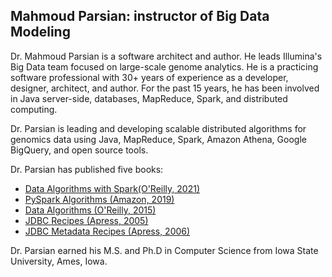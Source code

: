 ## Mahmoud Parsian: instructor of Big Data Modeling

Dr. Mahmoud Parsian is a software architect and author. 
He leads Illumina's Big Data team focused on large-scale 
genome analytics. He is a practicing software professional 
with 30+ years of experience as a developer, designer, 
architect, and author. For the past 15 years, he has been 
involved in Java server-side, databases, MapReduce, Spark, 
and distributed computing.

Dr. Parsian is leading and developing scalable distributed 
algorithms for genomics data using Java, MapReduce, Spark, 
Amazon Athena, Google BigQuery, and open source tools.

Dr. Parsian has published five books:

* [Data Algorithms with Spark(O'Reilly, 2021)](https://github.com/mahmoudparsian/data-algorithms-with-spark/blob/master/README.md)
* [PySpark Algorithms (Amazon, 2019)](https://www.amazon.com/PySpark-Algorithms-version-Mahmoud-Parsian%20ebook/dp/B07WQHTVCJ/ref=sr_1_1)
* [Data Algorithms (O'Reilly, 2015)](http://shop.oreilly.com/product/0636920033950.do)
* [JDBC Recipes (Apress, 2005)](https://www.apress.com/us/book/9781590595206)
* [JDBC Metadata Recipes (Apress, 2006)](https://www.apress.com/us/book/9781590596371)

Dr. Parsian earned his M.S. and Ph.D in Computer Science 
from Iowa State University, Ames, Iowa.

 
